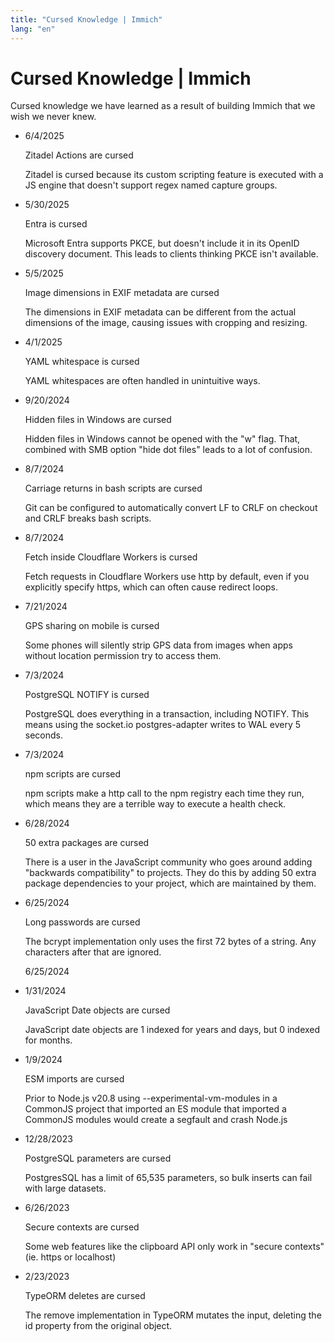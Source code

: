 ```yaml
---
title: "Cursed Knowledge | Immich"
lang: "en"
---
```


# Cursed Knowledge | Immich

Cursed knowledge we have learned as a result of building Immich that we wish we never knew.

*   6/4/2025
    
    Zitadel Actions are cursed
    
    Zitadel is cursed because its custom scripting feature is executed with a JS engine that doesn't support regex named capture groups.
    
*   5/30/2025
    
    Entra is cursed
    
    Microsoft Entra supports PKCE, but doesn't include it in its OpenID discovery document. This leads to clients thinking PKCE isn't available.
    
*   5/5/2025
    
    Image dimensions in EXIF metadata are cursed
    
    The dimensions in EXIF metadata can be different from the actual dimensions of the image, causing issues with cropping and resizing.
    
*   4/1/2025
    
    YAML whitespace is cursed
    
    YAML whitespaces are often handled in unintuitive ways.
    
*   9/20/2024
    
    Hidden files in Windows are cursed
    
    Hidden files in Windows cannot be opened with the "w" flag. That, combined with SMB option "hide dot files" leads to a lot of confusion.
    
*   8/7/2024
    
    Carriage returns in bash scripts are cursed
    
    Git can be configured to automatically convert LF to CRLF on checkout and CRLF breaks bash scripts.
    
*   8/7/2024
    
    Fetch inside Cloudflare Workers is cursed
    
    Fetch requests in Cloudflare Workers use http by default, even if you explicitly specify https, which can often cause redirect loops.
    
*   7/21/2024
    
    GPS sharing on mobile is cursed
    
    Some phones will silently strip GPS data from images when apps without location permission try to access them.
    
*   7/3/2024
    
    PostgreSQL NOTIFY is cursed
    
    PostgreSQL does everything in a transaction, including NOTIFY. This means using the socket.io postgres-adapter writes to WAL every 5 seconds.
    
*   7/3/2024
    
    npm scripts are cursed
    
    npm scripts make a http call to the npm registry each time they run, which means they are a terrible way to execute a health check.
    
*   6/28/2024
    
    50 extra packages are cursed
    
    There is a user in the JavaScript community who goes around adding "backwards compatibility" to projects. They do this by adding 50 extra package dependencies to your project, which are maintained by them.
    
*   6/25/2024
    
    Long passwords are cursed
    
    The bcrypt implementation only uses the first 72 bytes of a string. Any characters after that are ignored.
    
    6/25/2024
    
*   1/31/2024
    
    JavaScript Date objects are cursed
    
    JavaScript date objects are 1 indexed for years and days, but 0 indexed for months.
    
*   1/9/2024
    
    ESM imports are cursed
    
    Prior to Node.js v20.8 using --experimental-vm-modules in a CommonJS project that imported an ES module that imported a CommonJS modules would create a segfault and crash Node.js
    
*   12/28/2023
    
    PostgreSQL parameters are cursed
    
    PostgresSQL has a limit of 65,535 parameters, so bulk inserts can fail with large datasets.
    
*   6/26/2023
    
    Secure contexts are cursed
    
    Some web features like the clipboard API only work in "secure contexts" (ie. https or localhost)
    
*   2/23/2023
    
    TypeORM deletes are cursed
    
    The remove implementation in TypeORM mutates the input, deleting the id property from the original object.